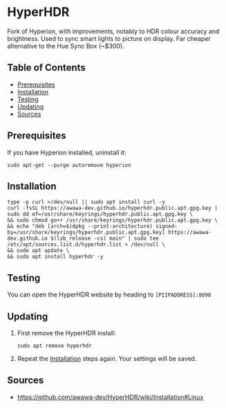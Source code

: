 # HyperHDR

Fork of Hyperion, with improvements, notably to HDR colour accuracy and brightness. Used to sync smart lights to picture on display. Far cheaper alternative to the Hue Sync Box (~$300).

## Table of Contents

- [Prerequisites](#prerequisites)
- [Installation](#installation)
- [Testing](#testing)
- [Updating](#updating)
- [Sources](#sources)

## Prerequisites

If you have Hyperion installed, uninstall it:

```
sudo apt-get --purge autoremove hyperion
```

## Installation

```
type -p curl >/dev/null || sudo apt install curl -y
curl -fsSL https://awawa-dev.github.io/hyperhdr.public.apt.gpg.key | sudo dd of=/usr/share/keyrings/hyperhdr.public.apt.gpg.key \
&& sudo chmod go+r /usr/share/keyrings/hyperhdr.public.apt.gpg.key \
&& echo "deb [arch=$(dpkg --print-architecture) signed-by=/usr/share/keyrings/hyperhdr.public.apt.gpg.key] https://awawa-dev.github.io $(lsb_release -cs) main" | sudo tee /etc/apt/sources.list.d/hyperhdr.list > /dev/null \
&& sudo apt update \
&& sudo apt install hyperhdr -y
```

## Testing

You can open the HyperHDR website by heading to `[PIIPADDRESS]:8090`

## Updating

1. First remove the HyperHDR install:
   ```
   sudo apt remove hyperhdr
   ```
2. Repeat the [Installation](#installation) steps again. Your settings will be saved.

## Sources

- https://github.com/awawa-dev/HyperHDR/wiki/Installation#Linux
